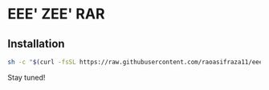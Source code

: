 # EEE' ZEE' RAR

## Installation

```bash
sh -c "$(curl -fsSL https://raw.githubusercontent.com/raoasifraza11/eee-zee-rar/blob/master/eee-zee-rar.sh)"
```



Stay tuned!
